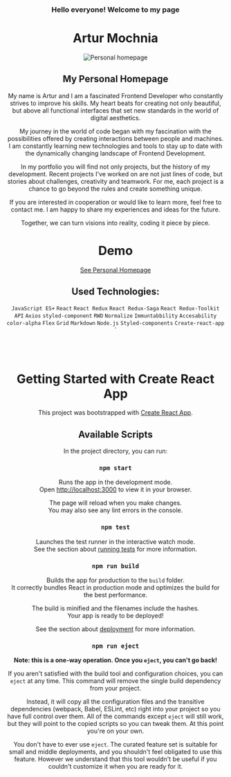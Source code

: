 <div align="center"> 
<h3> Hello everyone! Welcome to my page </h2>

# Artur Mochnia

![Personal homepage](./public/personal-homepage.gif)

<h2>My Personal Homepage </h1>
 My name is Artur and I am a fascinated Frontend Developer who constantly strives to improve his skills. My heart beats for creating not only beautiful, but above all functional interfaces that set new standards in the world of digital aesthetics.

My journey in the world of code began with my fascination with the possibilities offered by creating interactions between people and machines. I am constantly learning new technologies and tools to stay up to date with the dynamically changing landscape of Frontend Development.

In my portfolio you will find not only projects, but the history of my development. Recent projects I've worked on are not just lines of code, but stories about challenges, creativity and teamwork. For me, each project is a chance to go beyond the rules and create something unique.

If you are interested in cooperation or would like to learn more, feel free to contact me. I am happy to share my experiences and ideas for the future.

Together, we can turn visions into reality, coding it piece by piece.  

# Demo
[See Personal Homepage](https://arcziwald.github.io/personal-homepage/)

<a id="technologies"></a>
##  Used Technologies:
`JavaScript ES+` `React` `React Redux` `React Redux-Saga` `React Redux-Toolkit` `API` `Axios` `styled-component` `RWD` `Normalize` `Immuntabbility` `Accesability` `color-alpha`
`Flex` `Grid` `Markdown` `Node.js` `Styled-components` `Create-react-app` `

<br/><br/>

# Getting Started with Create React App

This project was bootstrapped with [Create React App](https://github.com/facebook/create-react-app).

## Available Scripts

In the project directory, you can run:

### `npm start`

Runs the app in the development mode.\
Open [http://localhost:3000](http://localhost:3000) to view it in your browser.

The page will reload when you make changes.\
You may also see any lint errors in the console.

### `npm test`

Launches the test runner in the interactive watch mode.\
See the section about [running tests](https://facebook.github.io/create-react-app/docs/running-tests) for more information.

### `npm run build`

Builds the app for production to the `build` folder.\
It correctly bundles React in production mode and optimizes the build for the best performance.

The build is minified and the filenames include the hashes.\
Your app is ready to be deployed!

See the section about [deployment](https://facebook.github.io/create-react-app/docs/deployment) for more information.

### `npm run eject`

**Note: this is a one-way operation. Once you `eject`, you can't go back!**

If you aren't satisfied with the build tool and configuration choices, you can `eject` at any time. This command will remove the single build dependency from your project.

Instead, it will copy all the configuration files and the transitive dependencies (webpack, Babel, ESLint, etc) right into your project so you have full control over them. All of the commands except `eject` will still work, but they will point to the copied scripts so you can tweak them. At this point you're on your own.

You don't have to ever use `eject`. The curated feature set is suitable for small and middle deployments, and you shouldn't feel obligated to use this feature. However we understand that this tool wouldn't be useful if you couldn't customize it when you are ready for it.